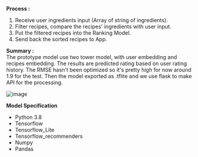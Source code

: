 **Process :**
1. Receive user ingredients input (Array of string of ingredients).
2. Filter recipes, compare the recipes' ingredients with user input.
3. Put the filtered recipes into the Ranking Model.
4. Send back the sorted recipes to App.

**Summary :**  
The prototype model use two tower model, with user embedding and recipes embedding. The results are predicted rating based on user rating history.
The RMSE hasn't been optimized so it's pretty high for now around 1.9 for the test. Then the model exported as .tflite and we use flask to make API for the processing.  

![image](https://github.com/CookNow-Bangkit2023/Machine-Learning/assets/93307670/467c9404-4ac7-4813-877f-c5af0ce7b3c0)

**Model Specification**
* Python 3.8
* Tensorflow
* Tensorflow_Lite
* Tensorflow_recommenders
* Numpy
* Pandas
